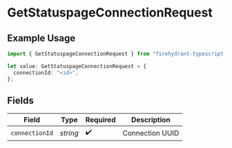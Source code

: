 # GetStatuspageConnectionRequest

## Example Usage

```typescript
import { GetStatuspageConnectionRequest } from "firehydrant-typescript-sdk/models/operations";

let value: GetStatuspageConnectionRequest = {
  connectionId: "<id>",
};
```

## Fields

| Field              | Type               | Required           | Description        |
| ------------------ | ------------------ | ------------------ | ------------------ |
| `connectionId`     | *string*           | :heavy_check_mark: | Connection UUID    |